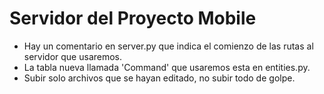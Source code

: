# Servidor del Proyecto Mobile

* Hay un comentario en server.py que indica el comienzo de las rutas al servidor que usaremos.
* La tabla nueva llamada 'Command' que usaremos esta en entities.py.
* Subir solo archivos que se hayan editado, no subir todo de golpe.

